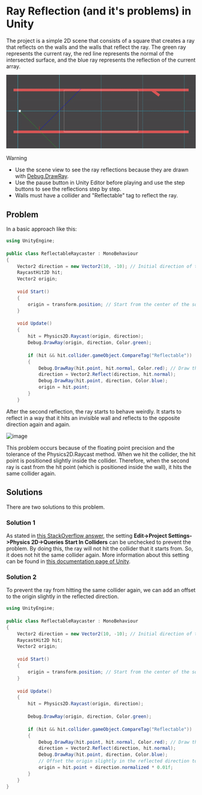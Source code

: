 # Ray Reflection (and it's problems) in Unity

The project is a simple 2D scene that consists of a square that creates a ray that reflects on the walls
and the walls that reflect the ray. The green ray represents the current ray, the red line represents the normal of the intersected surface, and the blue ray represents the reflection of the current array.

![](https://github.com/fsaltunyuva/RayReflection/blob/main/demo.gif)

> [!WARNING]
> * Use the scene view to see the ray reflections because they are drawn with [Debug.DrawRay](https://docs.unity3d.com/6000.0/Documentation/ScriptReference/Debug.DrawRay.html).
> * Use the pause button in Unity Editor before playing and use the step buttons to see the reflections step by step.
> * Walls must have a collider and "Reflectable" tag to reflect the ray.

## Problem
In a basic approach like this:

```csharp
using UnityEngine;

public class ReflectableRaycaster : MonoBehaviour
{
    Vector2 direction = new Vector2(10, -10); // Initial direction of the ray
    RaycastHit2D hit; 
    Vector2 origin; 

    void Start()
    {
        origin = transform.position; // Start from the center of the square
    }

    void Update()
    {
        hit = Physics2D.Raycast(origin, direction);
        Debug.DrawRay(origin, direction, Color.green);

        if (hit && hit.collider.gameObject.CompareTag("Reflectable")) 
        {
            Debug.DrawRay(hit.point, hit.normal, Color.red); // Draw the normal of the hit point
            direction = Vector2.Reflect(direction, hit.normal);
            Debug.DrawRay(hit.point, direction, Color.blue);
            origin = hit.point;
        }
    }
```

After the second reflection, the ray starts to behave weirdly. 
It starts to reflect in a way that it hits an invisible wall and reflects to the opposite direction again and again.

![image](https://github.com/user-attachments/assets/06269088-0868-4d66-988b-080a95ac6801)


This problem occurs because of the floating point precision and the tolerance of the Physics2D.Raycast method. 
When we hit the collider, the hit point is positioned slightly inside the collider.
Therefore, when the second ray is cast from the hit point (which is positioned inside the wall), it hits the same collider again.

## Solutions
There are two solutions to this problem.

### Solution 1
As stated in [this StackOverflow answer](https://stackoverflow.com/a/38193001/19469259), the setting 
**Edit->Project Settings->Physics 2D->Queries Start In Colliders** can be unchecked to prevent the problem.
By doing this, the ray will not hit the collider that it starts from. So, it does not hit the same collider again.
More information about this setting can be found in [this documentation page of Unity](https://docs.unity3d.com/6000.0/Documentation/ScriptReference/Physics2D-queriesStartInColliders.html).

### Solution 2
To prevent the ray from hitting the same collider again, we can add an offset to the origin slightly in the reflected direction.

```csharp
using UnityEngine;

public class ReflectableRaycaster : MonoBehaviour
{
    Vector2 direction = new Vector2(10, -10); // Initial direction of the ray
    RaycastHit2D hit;
    Vector2 origin;

    void Start()
    {
        origin = transform.position; // Start from the center of the square
    }

    void Update()
    {
        hit = Physics2D.Raycast(origin, direction);

        Debug.DrawRay(origin, direction, Color.green); 

        if (hit && hit.collider.gameObject.CompareTag("Reflectable")) 
        {
            Debug.DrawRay(hit.point, hit.normal, Color.red); // Draw the normal of the hit point
            direction = Vector2.Reflect(direction, hit.normal);
            Debug.DrawRay(hit.point, direction, Color.blue); 
            // Offset the origin slightly in the reflected direction to avoid self-collision
            origin = hit.point + direction.normalized * 0.01f;
        }
    }
}
```
